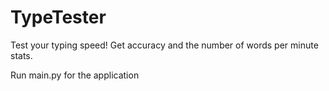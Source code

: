 # TypeTester
Test your typing speed!
Get accuracy and the number of words per minute stats.

Run main.py for the application

